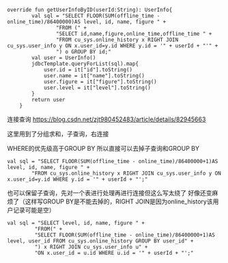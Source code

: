 ```
override fun getUserInfoByID(userId:String): UserInfo{
        val sql = "SELECT FLOOR(SUM(offline_time - online_time)/86400000)AS level, id, name, figure " +
                "FROM (" +
                "SELECT id,name,figure,online_time,offline_time " +
                "FROM cu_sys.online_history x RIGHT JOIN cu_sys.user_info y ON x.user_id=y.id WHERE y.id = '" + userId + "'" +
                ") o GROUP BY id;"
        val user = UserInfo()
        jdbcTemplate.queryForList(sql).map{
            user.id = it["id"].toString()
            user.name = it["name"].toString()
            user.figure = it["figure"].toString()
            user.level = it["level"].toString()
        }
        return user
    }
```

连接查询 https://blog.csdn.net/zjt980452483/article/details/82945663

这里用到了分组求和，子查询，右连接

WHERE的优先级高于GROUP BY 所以直接可以去掉子查询和GROUP BY

```
val sql = "SELECT FLOOR(SUM(offline_time - online_time)/86400000+1)AS level, id, name, figure " +
        "FROM cu_sys.online_history x RIGHT JOIN cu_sys.user_info y ON x.user_id=y.id WHERE y.id = '" + userId + "';" 
```


也可以保留子查询，先对一个表进行处理再进行连接但这么写太绕了
好像还变麻烦了（这样写GROUP BY是不能去掉的，RIGHT JOIN是因为online_history该用户记录可能是空）
```
val sql = "SELECT level, id, name, figure " +
         "FROM(" +
         "SELECT FLOOR(SUM(offline_time - online_time)/86400000+1)AS level, user_id FROM cu_sys.online_history GROUP BY user_id" +
         ") x RIGHT JOIN cu_sys.user_info u" +
         "ON x.user_id = u.id WHERE u.id = '" + userId + "';"
```
